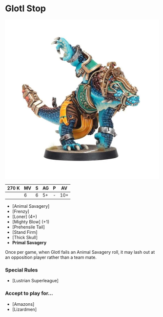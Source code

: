 # Glotl Stop

![](../media/starplayers/BBGlotlStopLead.webp)

| 270 K  | MV | S | AG | P | AV |
| --- | --- | --- | --- | --- | --- |
| | 6 | 6 | 5+ | - | 10+ |

* [Animal Savagery]
* [Frenzy]
* [Loner] (4+)
* [Mighty Blow] (+1)
* [Prehensile Tail]
* [Stand Firm]
* [Thick Skull]
* **Primal Savagery**

Once per game, when Glotl fails an Animal Savagery roll, it may lash out at an opposition player rather than a team mate.

### Special Rules
* [Lustrian Superleague]

### Accept to play for...
* [Amazons]
* [Lizardmen]
